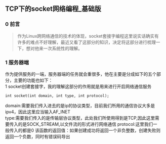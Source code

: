## TCP下的socket网络编程_基础版
### 0 前言
> 作为Linux跨网络通信的技术的体现，socket套接字编程这里说实话确实有许多的难点不好理解，最近又看了这部分的知识，决定将这部分进行梳理一下，想对他来一次系统性的理解。
### 1 服务器端
作为提供服务的一端，服务器端的任务就会重很多，他在主要是分成如下的五个部分，主要的功能也如下：  
1 socket创建套接字，我的理解这部分的作用就是用来进行开启网络通信服务   
```
int socket(int domain, int type, int protocol);
```  
domain:需要我们传入进去的是ip的协议类型，目前我们所用的通信协议大多是ipv4，因此这里应当输入AF_INET  
type:需要我们传入的是传输层协议类型，此处我们所使用得到是TCP,因此这里需要传入的是SOCK_STREAM,以文件流的形式进行网络通信
protocol:这里我们一般传入的都是0
该函数的返回值：如果创建成功将返回一个非负整数，创建失败则返回一个负数，同时有错误码导出  

